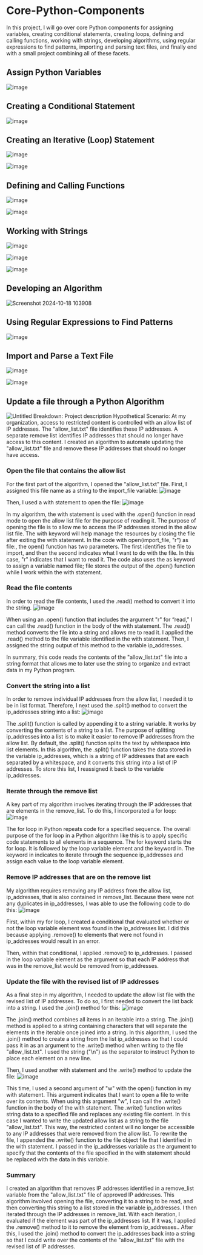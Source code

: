 # Core-Python-Components
In this project, I will go over core Python components for assigning variables, creating conditional statements, creating loops, defining and calling functions, working with strings, developing algorithms, using regular expressions to find patterns, importing and parsing text files, and finally end with a small project combining all of these facets.

## Assign Python Variables
![image](https://github.com/user-attachments/assets/e96a61db-8ef5-4610-91ae-5aa0a0dc60f9)

## Creating a Conditional Statement
![image](https://github.com/user-attachments/assets/bf0de0e8-c9d6-4c27-8c82-87269d3c1bf2)

## Creating an Iterative (Loop) Statement
![image](https://github.com/user-attachments/assets/2ba37c07-29fc-4e27-9afc-d73fd440bf52)

![image](https://github.com/user-attachments/assets/22ca797a-2877-41e1-a218-6fa21cd5e9a3)

## Defining and Calling Functions
![image](https://github.com/user-attachments/assets/374e47b9-1bf8-4e42-b014-d9255b423496)

![image](https://github.com/user-attachments/assets/3829621e-97f0-428d-83c5-5a41acb5eeb8)

## Working with Strings
![image](https://github.com/user-attachments/assets/094c0a95-8b75-4fb4-89b0-ea27b75d507f)

![image](https://github.com/user-attachments/assets/8555cf1d-7781-48a3-9077-98ff11aa8baf)

![image](https://github.com/user-attachments/assets/8556c7c6-ecf8-423d-947d-54e2143731ea)

## Developing an Algorithm
![Screenshot 2024-10-18 103908](https://github.com/user-attachments/assets/a293ba89-3c6a-456f-b90d-e73d042bb734)

## Using Regular Expressions to Find Patterns
![image](https://github.com/user-attachments/assets/940b7034-8c0d-4585-9048-facb550fe081)

## Import and Parse a Text File
![image](https://github.com/user-attachments/assets/1ed6354e-67f9-4300-be74-748b3f1f4c42)

![image](https://github.com/user-attachments/assets/0f43ce80-3282-4c73-8e77-5b4634bebed4)

##  Update a file through a Python Algorithm
![Untitled](https://github.com/user-attachments/assets/dd7427d6-d4e9-4991-b1a2-f0b75bef45f1)
Breakdown:
Project description
Hypothetical Scenario: At my organization, access to restricted content is controlled with an allow list of IP addresses. The "allow_list.txt" file identifies these IP addresses. A separate remove list identifies IP addresses that should no longer have access to this content. I created an algorithm to automate updating the "allow_list.txt" file and remove these IP addresses that should no longer have access. 
### Open the file that contains the allow list

For the first part of the algorithm, I opened the "allow_list.txt" file. First, I assigned this file name as a string to the import_file variable:
![image](https://github.com/user-attachments/assets/9d3e508d-c01c-4a2f-b89d-b1afeaf28e2e)

Then, I used a with statement to open the file:
![image](https://github.com/user-attachments/assets/7b9d22f0-c5cf-4f05-9524-316b5f771813)
 
In my algorithm, the with statement is used with the .open() function in read mode to open the allow list file for the purpose of reading it. The purpose of opening the file is to allow me to access the IP addresses stored in the allow list file. The with keyword will help manage the resources by closing the file after exiting the with statement. In the code with open(import_file, "r") as file:, the open() function has two parameters. The first identifies the file to import, and then the second indicates what I want to do with the file. In this case, "r" indicates that I want to read it. The code also uses the as keyword to assign a variable named file; file stores the output of the .open() function while I work within the with statement.

### Read the file contents
In order to read the file contents, I used the .read() method to convert it into the string. 
![image](https://github.com/user-attachments/assets/5db158b7-daf0-4d18-b8ef-f756c3dc66d7)

When using an .open() function that includes the argument "r" for “read,” I can call the .read() function in the body of the with statement. The .read() method converts the file into a string and allows me to read it. I applied the .read() method to the file variable identified in the with statement. Then, I assigned the string output of this method to the variable ip_addresses. 

In summary, this code reads the contents of the "allow_list.txt" file into a string format that allows me to later use the string to organize and extract data in my Python program.

### Convert the string into a list
In order to remove individual IP addresses from the allow list, I needed it to be in list format. Therefore, I next used the .split() method to convert the ip_addresses string into a list:
![image](https://github.com/user-attachments/assets/be9369fe-9f58-49c9-891d-ef60d952d8d5)

The .split() function is called by appending it to a string variable. It works by converting the contents of a string to a list. The purpose of splitting ip_addresses into a list is to make it easier to remove IP addresses from the allow list. By default, the .split() function splits the text by whitespace into list elements. In this algorithm, the .split() function takes the data stored in the variable ip_addresses, which is a string of IP addresses that are each separated by a whitespace, and it converts this string into a list of IP addresses. To store this list, I reassigned it back to the variable ip_addresses. 

### Iterate through the remove list
A key part of my algorithm involves iterating through the IP addresses that are elements in the remove_list. To do this, I incorporated a for loop:
![image](https://github.com/user-attachments/assets/a4e1632d-5629-4c01-afff-5c7145cfd1a9)

The for loop in Python repeats code for a specified sequence. The overall purpose of the for loop in a Python algorithm like this is to apply specific code statements to all elements in a sequence. The for keyword starts the for loop. It is followed by the loop variable element and the keyword in. The keyword in indicates to iterate through the sequence ip_addresses and assign each value to the loop variable element. 

### Remove IP addresses that are on the remove list
My algorithm requires removing any IP address from the allow list, ip_addresses, that is also contained in remove_list.  Because there were not any duplicates in ip_addresses, I was able to use the following code to do this:
![image](https://github.com/user-attachments/assets/5de1b053-3085-45e5-81cf-4653609374cf)

First, within my for loop, I created a conditional that evaluated whether or not the loop variable element was found in the ip_addresses list. I did this because applying .remove() to elements that were not found in ip_addresses would result in an error. 

Then, within that conditional, I applied .remove() to ip_addresses. I passed in the loop variable element as the argument so that each IP address that was in the remove_list would be removed from ip_addresses.

### Update the file with the revised list of IP addresses 
As a final step in my algorithm, I needed to update the allow list file with the revised list of IP addresses. To do so, I first needed to convert the list back into a string. I used the .join() method for this:
![image](https://github.com/user-attachments/assets/28064a7e-335b-4623-986a-58817c6335e3)

The .join() method combines all items in an iterable into a string. The .join() method is applied to a string containing characters that will separate the elements in the iterable once joined into a string. In this algorithm, I used the .join() method to create a string from the list ip_addresses so that I could pass it in as an argument to the .write() method when writing to the file "allow_list.txt". I used the string ("\n") as the separator to instruct Python to place each element on a new line. 

Then, I used another with statement and the .write() method to update the file:
![image](https://github.com/user-attachments/assets/de955883-d4c0-4a36-ae29-d373987629c3)

This time, I used a second argument of "w" with the open() function in my with statement. This argument indicates that I want to open a file to write over its contents. When using this argument "w", I can call the .write() function in the body of the with statement. The .write() function writes string data to a specified file and replaces any existing file content. 
In this case I wanted to write the updated allow list as a string to the file "allow_list.txt". This way, the restricted content will no longer be accessible to any IP addresses that were removed from the allow list. To rewrite the file, I appended the .write() function to the file object file that I identified in the with statement. I passed in the ip_addresses variable as the argument to specify that the contents of the file specified in the with statement should be replaced with the data in this variable.

### Summary
I created an algorithm that removes IP addresses identified in a remove_list variable from the "allow_list.txt" file of approved IP addresses. This algorithm involved opening the file, converting it to a string to be read, and then converting this string to a list stored in the variable ip_addresses. I then iterated through the IP addresses in remove_list. With each iteration, I evaluated if the element was part of the ip_addresses list. If it was, I applied the .remove() method to it to remove the element from ip_addresses.. After this, I used the .join() method to convert the ip_addresses back into a string so that I could write over the contents of the "allow_list.txt" file with the revised list of IP addresses.
